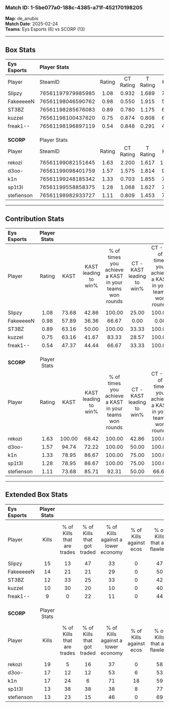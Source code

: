### Match ID: 1-5be077a0-188c-4385-a71f-452170198205  
**Map**: de_anubis  
**Match Date**: 2025-02-24  
**Teams**: Eys Esports (6) vs SCORP (13)  

---  

## Box Stats  

| **Eys Esports** | Player Stats      |        |           |          |        |       |       |         |        |      |     |
| :- | :- | :-: | :-: | :-: | :-: | :-: | :-: | :-: | :-: | :-: | :-: |
| Player          | SteamID           | Rating | CT Rating | T Rating |  KAST  |  ADR  | Kills | Assists | Deaths | K/D  | HS% |
| Slipzy          | 76561197979985985 |  1.08  |   0.932   |  1.689   | 73.68  | 82.6  |  15   |    2    |   17   | 0.88 | 60  |
| FakeeeeeN       | 76561198046590762 |  0.98  |   0.550   |  1.915   | 57.89  | 94.6  |  14   |    6    |   17   | 0.82 | 42  |
| ST3BZ           | 76561198285676083 |  0.89  |   0.780   |  1.175   | 63.16  | 64.8  |  12   |    2    |   14   | 0.86 | 25  |
| kuzzel          | 76561198100437620 |  0.75  |   0.874   |  0.808   | 63.16  | 63.9  |  10   |    3    |   16   | 0.63 | 60  |
| freak1--        | 76561198196897119 |  0.54  |   0.848   |  0.291   | 47.37  | 54.4  |   9   |    0    |   16   | 0.56 | 33  |
|                 |                   |        |           |          |        |       |       |         |        |      |     |
|                 |                   |        |           |          |        |       |       |         |        |      |     |
|                 |                   |        |           |          |        |       |       |         |        |      |     |
| **SCORP**       | Player Stats      |        |           |          |        |       |       |         |        |      |     |
| Player          | SteamID           | Rating | CT Rating | T Rating |  KAST  |  ADR  | Kills | Assists | Deaths | K/D  | HS% |
| rekozi          | 76561199082151645 |  1.63  |   2.200   |  1.617   | 100.00 | 91.4  |  19   |    3    |   12   | 1.58 | 57  |
| d3oo-           | 76561199098401759 |  1.57  |   1.575   |  1.814   | 94.74  | 102.1 |  17   |   10    |   12   | 1.42 | 35  |
| k1n             | 76561199248185342 |  1.33  |   0.703   |  1.855   | 78.95  | 87.4  |  17   |    6    |   14   | 1.21 | 70  |
| sp1t3l          | 76561199558858375 |  1.28  |   1.068   |  1.627   | 78.95  | 100.7 |  13   |    7    |   11   | 1.18 | 76  |
| stefienson      | 76561198982933727 |  1.11  |   0.809   |  1.453   | 73.68  | 71.3  |  13   |    5    |   12   | 1.08 | 46  |
---  

## Contribution Stats  

| **Eys Esports** | Player Stats |        |                      |                                                        |                           |                                                             |                          |                                                            |
| :- | :-: | :-: | :-: | :-: | :-: | :-: | :-: | :-: |
| Player          |    Rating    |  KAST  | KAST leading to win% | % of times you achieve a KAST in your teams won rounds | CT - KAST leading to win% | CT - % of times you achieve a KAST in your teams won rounds | T - KAST leading to win% | T - % of times you achieve a KAST in your teams won rounds |
| Slipzy          |     1.08     | 73.68  |        42.86         |                         100.00                         |           25.00           |                           100.00                            |          66.67           |                           100.00                           |
| FakeeeeeN       |     0.98     | 57.89  |        36.36         |                         66.67                          |           0.00            |                            0.00                             |          66.67           |                           100.00                           |
| ST3BZ           |     0.89     | 63.16  |        50.00         |                         100.00                         |           33.33           |                           100.00                            |          66.67           |                           100.00                           |
| kuzzel          |     0.75     | 63.16  |        41.67         |                         83.33                          |           28.57           |                           100.00                            |          60.00           |                           75.00                            |
| freak1--        |     0.54     | 47.37  |        44.44         |                         66.67                          |           33.33           |                           100.00                            |          66.67           |                           50.00                            |
|                 |              |        |                      |                                                        |                           |                                                             |                          |                                                            |
|                 |              |        |                      |                                                        |                           |                                                             |                          |                                                            |
|                 |              |        |                      |                                                        |                           |                                                             |                          |                                                            |
| **SCORP**       | Player Stats |        |                      |                                                        |                           |                                                             |                          |                                                            |
| Player          |    Rating    |  KAST  | KAST leading to win% | % of times you achieve a KAST in your teams won rounds | CT - KAST leading to win% | CT - % of times you achieve a KAST in your teams won rounds | T - KAST leading to win% | T - % of times you achieve a KAST in your teams won rounds |
| rekozi          |     1.63     | 100.00 |        68.42         |                         100.00                         |           42.86           |                           100.00                            |          83.33           |                           100.00                           |
| d3oo-           |     1.57     | 94.74  |        72.22         |                         100.00                         |           50.00           |                           100.00                            |          83.33           |                           100.00                           |
| k1n             |     1.33     | 78.95  |        86.67         |                         100.00                         |           75.00           |                           100.00                            |          90.91           |                           100.00                           |
| sp1t3l          |     1.28     | 78.95  |        86.67         |                         100.00                         |           75.00           |                           100.00                            |          90.91           |                           100.00                           |
| stefienson      |     1.11     | 73.68  |        85.71         |                         92.31                          |           50.00           |                            66.67                            |          100.00          |                           100.00                           |
---  

## Extended Box Stats  

| **Eys Esports** | Player Stats |                            |                            |                                    |                         |                              |                                 |        |                             |                                     |                          |                               |                            |
| :- | :-: | :-: | :-: | :-: | :-: | :-: | :-: | :-: | :-: | :-: | :-: | :-: | :-: |
| Player          |    Kills     | % of Kills that are trades | % of Kills that got traded | % of Kills against a lower economy | % of Kills against ecos | % of Kills that are flawless | % of Kills that are close duels | Deaths | % of Deaths that get traded | % of Deaths against a lower economy | % of Deaths against ecos | % of Deaths that are flawless | % of Deaths that are close |
| Slipzy          |      15      |             13             |             47             |                 33                 |            0            |              47              |                7                |   17   |             29              |                 18                  |            0             |              82               |             6              |
| FakeeeeeN       |      14      |             21             |             21             |                 29                 |            0            |              50              |               14                |   17   |             12              |                 18                  |            0             |              47               |             12             |
| ST3BZ           |      12      |             33             |             25             |                 33                 |            0            |              42              |                8                |   14   |              0              |                 14                  |            0             |              71               |             0              |
| kuzzel          |      10      |             30             |             20             |                 10                 |            0            |              40              |                0                |   16   |             19              |                 19                  |            0             |              44               |             0              |
| freak1--        |      9       |             0              |             22             |                 11                 |            0            |              44              |               11                |   16   |             19              |                 19                  |            0             |              63               |             6              |
|                 |              |                            |                            |                                    |                         |                              |                                 |        |                             |                                     |                          |                               |                            |
|                 |              |                            |                            |                                    |                         |                              |                                 |        |                             |                                     |                          |                               |                            |
|                 |              |                            |                            |                                    |                         |                              |                                 |        |                             |                                     |                          |                               |                            |
| **SCORP**       | Player Stats |                            |                            |                                    |                         |                              |                                 |        |                             |                                     |                          |                               |                            |
| Player          |    Kills     | % of Kills that are trades | % of Kills that got traded | % of Kills against a lower economy | % of Kills against ecos | % of Kills that are flawless | % of Kills that are close duels | Deaths | % of Deaths that get traded | % of Deaths against a lower economy | % of Deaths against ecos | % of Deaths that are flawless | % of Deaths that are close |
| rekozi          |      19      |             5              |             16             |                 37                 |            0            |              58              |                5                |   12   |             50              |                 25                  |            0             |              42               |             0              |
| d3oo-           |      17      |             12             |             12             |                 53                 |            6            |              53              |                6                |   12   |             42              |                 25                  |            0             |              33               |             25             |
| k1n             |      17      |             24             |             6              |                 71                 |           18            |              59              |                6                |   14   |             21              |                 36                  |            0             |              43               |             7              |
| sp1t3l          |      13      |             38             |             38             |                 38                 |            8            |              77              |                8                |   11   |              0              |                 27                  |            0             |              45               |             0              |
| stefienson      |      13      |             23             |             15             |                 46                 |            0            |              69              |                0                |   12   |             25              |                 33                  |            0             |              67               |             8              |
